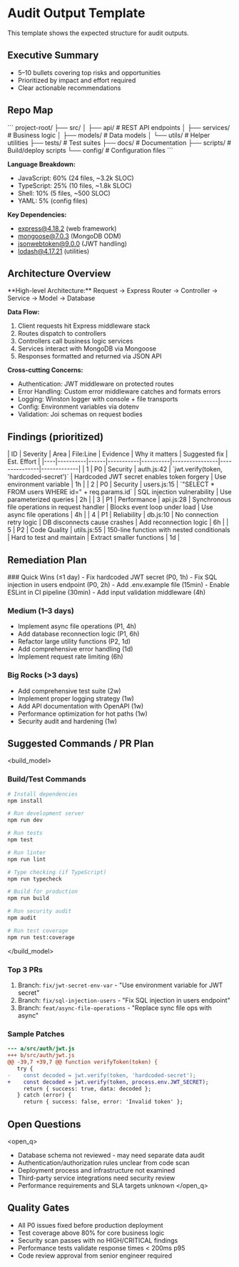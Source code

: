 # Audit Output Template

This template shows the expected structure for audit outputs.

## Executive Summary
- 5–10 bullets covering top risks and opportunities
- Prioritized by impact and effort required
- Clear actionable recommendations

## Repo Map
<inventory>
```
project-root/
├── src/
│   ├── api/          # REST API endpoints
│   ├── services/     # Business logic
│   ├── models/       # Data models
│   └── utils/        # Helper utilities
├── tests/           # Test suites
├── docs/            # Documentation
├── scripts/         # Build/deploy scripts
└── config/          # Configuration files
```

**Language Breakdown:**
- JavaScript: 60% (24 files, ~3.2k SLOC)
- TypeScript: 25% (10 files, ~1.8k SLOC)
- Shell: 10% (5 files, ~500 SLOC)
- YAML: 5% (config files)

**Key Dependencies:**
- express@4.18.2 (web framework)
- mongoose@7.0.3 (MongoDB ODM)
- jsonwebtoken@9.0.0 (JWT handling)
- lodash@4.17.21 (utilities)
</inventory>

## Architecture Overview
<arch>
**High-level Architecture:**
Request → Express Router → Controller → Service → Model → Database

**Data Flow:**
1. Client requests hit Express middleware stack
2. Routes dispatch to controllers
3. Controllers call business logic services
4. Services interact with MongoDB via Mongoose
5. Responses formatted and returned via JSON API

**Cross-cutting Concerns:**
- Authentication: JWT middleware on protected routes
- Error Handling: Custom error middleware catches and formats errors
- Logging: Winston logger with console + file transports
- Config: Environment variables via dotenv
- Validation: Joi schemas on request bodies
</arch>

## Findings (prioritized)
<findings>
| ID | Severity | Area | File:Line | Evidence | Why it matters | Suggested fix | Est. Effort |
|----|----------|------|-----------|----------|----------------|---------------|-------------|
| 1 | P0 | Security | auth.js:42 | `jwt.verify(token, 'hardcoded-secret')` | Hardcoded JWT secret enables token forgery | Use environment variable | 1h |
| 2 | P0 | Security | users.js:15 | `"SELECT * FROM users WHERE id=" + req.params.id` | SQL injection vulnerability | Use parameterized queries | 2h |
| 3 | P1 | Performance | api.js:28 | Synchronous file operations in request handler | Blocks event loop under load | Use async file operations | 4h |
| 4 | P1 | Reliability | db.js:10 | No connection retry logic | DB disconnects cause crashes | Add reconnection logic | 6h |
| 5 | P2 | Code Quality | utils.js:55 | 150-line function with nested conditionals | Hard to test and maintain | Extract smaller functions | 1d |
</findings>

## Remediation Plan
<plan>
### Quick Wins (≤1 day)
- Fix hardcoded JWT secret (P0, 1h)
- Fix SQL injection in users endpoint (P0, 2h)
- Add .env.example file (15min)
- Enable ESLint in CI pipeline (30min)
- Add input validation middleware (4h)

### Medium (1–3 days)
- Implement async file operations (P1, 4h)
- Add database reconnection logic (P1, 6h)
- Refactor large utility functions (P2, 1d)
- Add comprehensive error handling (1d)
- Implement request rate limiting (6h)

### Big Rocks (>3 days)
- Add comprehensive test suite (2w)
- Implement proper logging strategy (1w)
- Add API documentation with OpenAPI (1w)
- Performance optimization for hot paths (1w)
- Security audit and hardening (1w)
</plan>

## Suggested Commands / PR Plan
<build_model>
### Build/Test Commands
```bash
# Install dependencies
npm install

# Run development server
npm run dev

# Run tests
npm test

# Run linter
npm run lint

# Type checking (if TypeScript)
npm run typecheck

# Build for production
npm run build

# Run security audit
npm audit

# Run test coverage
npm run test:coverage
```
</build_model>

### Top 3 PRs
1. Branch: `fix/jwt-secret-env-var` - "Use environment variable for JWT secret"
2. Branch: `fix/sql-injection-users` - "Fix SQL injection in users endpoint"
3. Branch: `feat/async-file-operations` - "Replace sync file ops with async"

### Sample Patches
```diff
--- a/src/auth/jwt.js
+++ b/src/auth/jwt.js
@@ -39,7 +39,7 @@ function verifyToken(token) {
   try {
-    const decoded = jwt.verify(token, 'hardcoded-secret');
+    const decoded = jwt.verify(token, process.env.JWT_SECRET);
     return { success: true, data: decoded };
   } catch (error) {
     return { success: false, error: 'Invalid token' };
```

## Open Questions
<open_q>
- Database schema not reviewed - may need separate data audit
- Authentication/authorization rules unclear from code scan
- Deployment process and infrastructure not examined
- Third-party service integrations need security review
- Performance requirements and SLA targets unknown
</open_q>

## Quality Gates
- All P0 issues fixed before production deployment
- Test coverage above 80% for core business logic
- Security scan passes with no HIGH/CRITICAL findings
- Performance tests validate response times < 200ms p95
- Code review approval from senior engineer required

